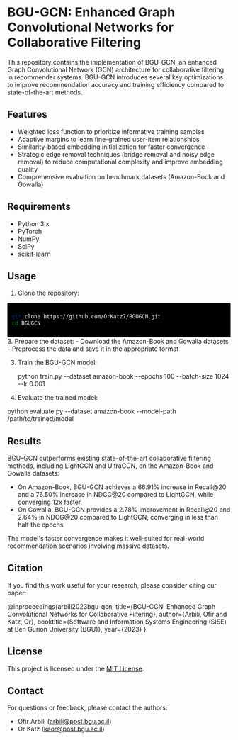 # BGU-GCN: Enhanced Graph Convolutional Networks for Collaborative Filtering

This repository contains the implementation of BGU-GCN, an enhanced Graph Convolutional Network (GCN) architecture for collaborative filtering in recommender systems. BGU-GCN introduces several key optimizations to improve recommendation accuracy and training efficiency compared to state-of-the-art methods.

## Features

- Weighted loss function to prioritize informative training samples
- Adaptive margins to learn fine-grained user-item relationships
- Similarity-based embedding initialization for faster convergence
- Strategic edge removal techniques (bridge removal and noisy edge removal) to reduce computational complexity and improve embedding quality
- Comprehensive evaluation on benchmark datasets (Amazon-Book and Gowalla)

## Requirements

- Python 3.x
- PyTorch
- NumPy
- SciPy
- scikit-learn

## Usage

1. Clone the repository:

<div style="background-color: black; color: white; padding: 10px;">

```bash
git clone https://github.com/OrKatz7/BGUGCN.git
cd BGUGCN
```
</div>
3. Prepare the dataset:
- Download the Amazon-Book and Gowalla datasets
- Preprocess the data and save it in the appropriate format

3. Train the BGU-GCN model:

   python train.py --dataset amazon-book --epochs 100 --batch-size 1024 --lr 0.001

4. Evaluate the trained model:

python evaluate.py --dataset amazon-book --model-path /path/to/trained/model

## Results

BGU-GCN outperforms existing state-of-the-art collaborative filtering methods, including LightGCN and UltraGCN, on the Amazon-Book and Gowalla datasets:

- On Amazon-Book, BGU-GCN achieves a 66.91% increase in Recall@20 and a 76.50% increase in NDCG@20 compared to LightGCN, while converging 12x faster.
- On Gowalla, BGU-GCN provides a 2.78% improvement in Recall@20 and 2.64% in NDCG@20 compared to LightGCN, converging in less than half the epochs.

The model's faster convergence makes it well-suited for real-world recommendation scenarios involving massive datasets.

## Citation

If you find this work useful for your research, please consider citing our paper:

@inproceedings{arbili2023bgu-gcn,
title={BGU-GCN: Enhanced Graph Convolutional Networks for Collaborative Filtering},
author={Arbili, Ofir and Katz, Or},
booktitle={Software and Information Systems Engineering (SISE) at Ben Gurion University (BGU)},
year={2023}
}

## License

This project is licensed under the [MIT License](LICENSE).

## Contact

For questions or feedback, please contact the authors:
- Ofir Arbili (arbili@post.bgu.ac.il)
- Or Katz (kaor@post.bgu.ac.il)
